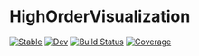 # HighOrderVisualization

[![Stable](https://img.shields.io/badge/docs-stable-blue.svg)](https://jlchan.github.io/HighOrderVisualization.jl/stable)
[![Dev](https://img.shields.io/badge/docs-dev-blue.svg)](https://jlchan.github.io/HighOrderVisualization.jl/dev)
[![Build Status](https://github.com/jlchan/HighOrderVisualization.jl/actions/workflows/CI.yml/badge.svg?branch=main)](https://github.com/jlchan/HighOrderVisualization.jl/actions/workflows/CI.yml?query=branch%3Amain)
[![Coverage](https://codecov.io/gh/jlchan/HighOrderVisualization.jl/branch/main/graph/badge.svg)](https://codecov.io/gh/jlchan/HighOrderVisualization.jl)
